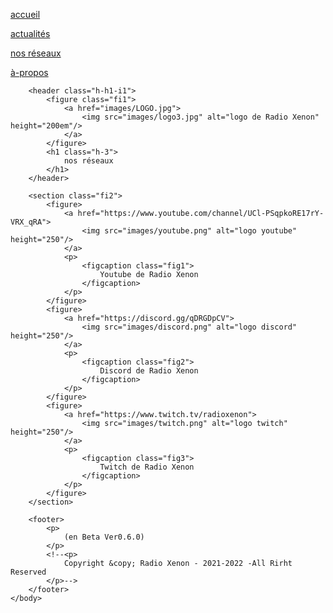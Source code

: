 <!DOCTYPE htnl>
<html>
	<head>
		<meta charset="UTF-8"/>
		<link rel="stylesheet" href="css radio xenon.css" />
		<link rel="icon" href="images/LOGO3.3.jpg" type="image/jpg" />
		<title>Radio Xenon</title>
	</head>
	<body>
		<nav>
			<p>
				<a class="a1" href="html radio xenon.html">
					accueil
				</a>
			</P>
			<p>
				<a class="a2" href="html radio xenon 2.html">
					actualités
				</a>
			</p>
			<p>
				<a class="a3" href="html radio xenon 3.html">
					nos réseaux
				</a>
			</p>
			<p>
				<a class="a4" href="html radio xenon 4.html">
					à-propos
				</a>
			</p>
		</nav>
		
		<header class="h-h1-i1">
			<figure class="fi1">
				<a href="images/LOGO.jpg">
					<img src="images/logo3.jpg" alt="logo de Radio Xenon" height="200em"/>
				</a>
			</figure>
			<h1 class="h-3">
				nos réseaux
			</h1>
		</header>
		
		<section class="fi2">
			<figure>
				<a href="https://www.youtube.com/channel/UCl-PSqpkoRE17rY-VRX_qRA">
					<img src="images/youtube.png" alt="logo youtube" height="250"/>
				</a>
				<p>
					<figcaption class="fig1">
						Youtube de Radio Xenon
					</figcaption>
				</p>
			</figure>
			<figure>	
				<a href="https://discord.gg/qDRGDpCV">
					<img src="images/discord.png" alt="logo discord" height="250"/>
				</a>
				<p>
					<figcaption class="fig2">
						Discord de Radio Xenon
					</figcaption>
				</p>
			</figure>
			<figure>
				<a href="https://www.twitch.tv/radioxenon">
					<img src="images/twitch.png" alt="logo twitch" height="250"/>
				</a>
				<p>
					<figcaption class="fig3">
						Twitch de Radio Xenon
					</figcaption>
				</p>
			</figure>
		</section>
		
		<footer>
			<p>
				(en Beta Ver0.6.0)
			</p>
			<!--<p>
				Copyright &copy; Radio Xenon - 2021-2022 -All Rirht Reserved
			</p>-->
		</footer>
	</body>
</html>
